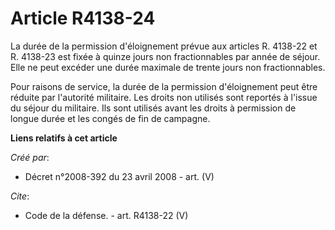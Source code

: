 # Article R4138-24

La durée de la permission d'éloignement prévue aux articles R. 4138-22 et R. 4138-23 est fixée à quinze jours non
fractionnables par année de séjour. Elle ne peut excéder une durée maximale de trente jours non fractionnables. 

Pour raisons de service, la durée de la permission d'éloignement peut être réduite par l'autorité militaire. Les droits non
utilisés sont reportés à l'issue du séjour du militaire. Ils sont utilisés avant les droits à permission de longue durée et
les congés de fin de campagne.

**Liens relatifs à cet article**

_Créé par_:

  - Décret n°2008-392 du 23 avril 2008 - art. (V)

_Cite_:

  - Code de la défense. - art. R4138-22 (V)
